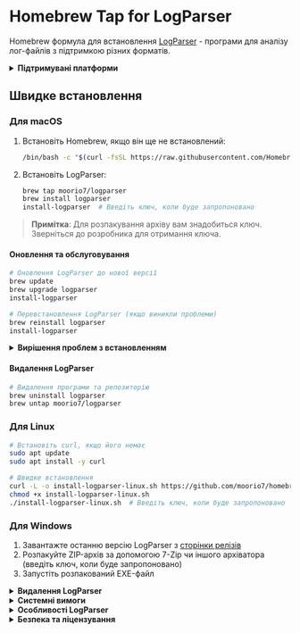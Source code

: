 <meta name="robots" content="noindex, nofollow">
<meta name="googlebot" content="noindex, nofollow">
<meta name="bingbot" content="noindex, nofollow">
<meta name="slurp" content="noindex, nofollow">
<meta name="duckduckbot" content="noindex, nofollow">
<meta name="baiduspider" content="noindex, nofollow">
<meta name="yandexbot" content="noindex, nofollow">
<meta name="sogou" content="noindex, nofollow">
<meta name="ia_archiver" content="noindex, nofollow">

# Homebrew Tap for LogParser

Homebrew формула для встановлення [LogParser](https://github.com/moorio7/LogParser) - програми для аналізу лог-файлів з підтримкою різних форматів.

<details>
<summary><b>Підтримувані платформи</b></summary>

- **macOS**: Встановлення через Homebrew (Intel та Apple Silicon)
- **Linux**: Встановлення через скрипт або DEB-пакет
- **Windows**: Встановлення через захищений ZIP-архів
</details>

## Швидке встановлення

### Для macOS

1. Встановіть Homebrew, якщо він ще не встановлений:
   ```bash
   /bin/bash -c "$(curl -fsSL https://raw.githubusercontent.com/Homebrew/install/HEAD/install.sh)"
   ```

2. Встановіть LogParser:
   ```bash
   brew tap moorio7/logparser
   brew install logparser
   install-logparser  # Введіть ключ, коли буде запропоновано
   ```

> **Примітка**: Для розпакування архіву вам знадобиться ключ. Зверніться до розробника для отримання ключа.

#### Оновлення та обслуговування

```bash
# Оновлення LogParser до нової версії
brew update
brew upgrade logparser
install-logparser

# Перевстановлення LogParser (якщо виникли проблеми)
brew reinstall logparser
install-logparser
```

<details>
<summary><b>Вирішення проблем з встановленням</b></summary>

### Швидке вирішення проблем

```bash
# Очистити кеш і оновити Homebrew
brew cleanup --prune=all
brew update

# Перевстановити LogParser
brew reinstall logparser
install-logparser
```

### Проблеми з хешами (SHA256 mismatch)

```bash
# Очистити кеш завантажень і перевстановити
rm -rf "$(brew --cache)/downloads/moorio7-logparser-*"
brew update
brew reinstall logparser
```

### Проблеми з правами доступу

```bash
# Виправити права доступу і перевстановити
sudo chown -R $(whoami) $(brew --prefix)/*
brew reinstall logparser
```

### Повне скидання Homebrew

```bash
# Видалити кеш і формулу
rm -rf "$(brew --cache)/downloads/moorio7-logparser-*"
brew cleanup --prune=all
brew update
brew uninstall logparser
brew untap moorio7/logparser

# Встановити заново
brew tap moorio7/logparser
brew install logparser
install-logparser
```
</details>

#### Видалення LogParser

```bash
# Видалення програми та репозиторію
brew uninstall logparser
brew untap moorio7/logparser
```

### Для Linux

```bash
# Встановіть curl, якщо його немає
sudo apt update
sudo apt install -y curl

# Швидке встановлення
curl -L -o install-logparser-linux.sh https://github.com/moorio7/homebrew-logparser/releases/latest/download/install-logparser-linux.sh
chmod +x install-logparser-linux.sh
./install-logparser-linux.sh  # Введіть ключ, коли буде запропоновано
```

### Для Windows

1. Завантажте останню версію LogParser з [сторінки релізів](https://github.com/moorio7/homebrew-logparser/releases/latest)
2. Розпакуйте ZIP-архів за допомогою 7-Zip чи іншого архіватора (введіть ключ, коли буде запропоновано)
3. Запустіть розпакований EXE-файл

<details>
<summary><b>Видалення LogParser</b></summary>

### Для macOS (встановлено через Homebrew):
```bash
brew uninstall logparser
```

### Для Linux:
```bash
sudo apt-get remove logparser
sudo apt-get purge logparser  # Видаляє також конфігураційні файли
```

### Для Windows:
Видаліть папку з розпакованими файлами LogParser
</details>

<details>
<summary><b>Системні вимоги</b></summary>

**Windows**:
- Windows 7/8/10/11 (32 або 64-біт)
- Архіватор з підтримкою захищених паролем ZIP-архівів

**Linux**:
- Debian/Ubuntu або інший дистрибутив з підтримкою DEB-пакетів
- OpenSSL для розшифрування файлів

**macOS**:
- macOS 10.14 або новіше (Intel або Apple Silicon)
- Homebrew
</details>

<details>
<summary><b>Особливості LogParser</b></summary>

- Аналіз та перегляд лог-файлів різних форматів
- Зручний інтерфейс користувача з підтримкою тем
- Фільтрація та пошук у логах з регулярними виразами
- Підсвічування синтаксису та кольорове кодування
</details>

<details>
<summary><b>Безпека та ліцензування</b></summary>

### Безпека
- Шифрування AES-256 для macOS та Linux
- Захищені паролем ZIP-архіви для Windows
- Перевірка цілісності файлів через SHA-256 хеші

### Ліцензія
Всі права захищені. Несанкціоноване копіювання, розповсюдження або модифікація програми заборонені.
</details>
